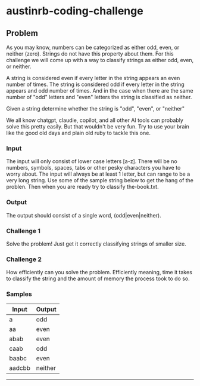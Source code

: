 # austinrb-coding-challenge

## Problem
As you may know, numbers can be categorized as either odd, even, or neither (zero). Strings do not have this property about them. For this challenge we will come up with a way to classify strings as either odd, even, or neither. 

A string is considered even if every letter in the string appears an even number of times. The string is considered odd if every letter in the string appears and odd number of times. And in the case when there are the same number of "odd" letters and "even" letters the string is classified as neither. 

Given a string determine whether the string is "odd", "even", or "neither"

We all know chatgpt, claudie, copilot, and all other AI tools can probably solve this pretty easily. But that wouldn't be very fun. Try to use your brain like the good old days and plain old ruby to tackle this one.

### Input
The input will only consist of lower case letters [a-z]. There will be no numbers, symbols, spaces, tabs or other pesky characters you have to worry about. The input will always be at least 1 letter, but can range to be a very long string. Use some of the sample string below to get the hang of the problen. Then when you are ready try to classify the-book.txt. 

### Output
The output should consist of a single word, (odd|even|neither).

### Challenge 1
Solve the problem! Just get it correctly classifying strings of smaller size.

### Challenge 2
How efficiently can you solve the problem. Efficiently meaning, time it takes to classify the string and the amount of memory the process took to do so.

### Samples

|       Input      | Output  |
| -----------------|---------|
| a                | odd     |
| aa               | even    |
| abab             | even    |
| caab             | odd     |
| baabc            | even    |
| aadcbb           | neither |
------------------------------
